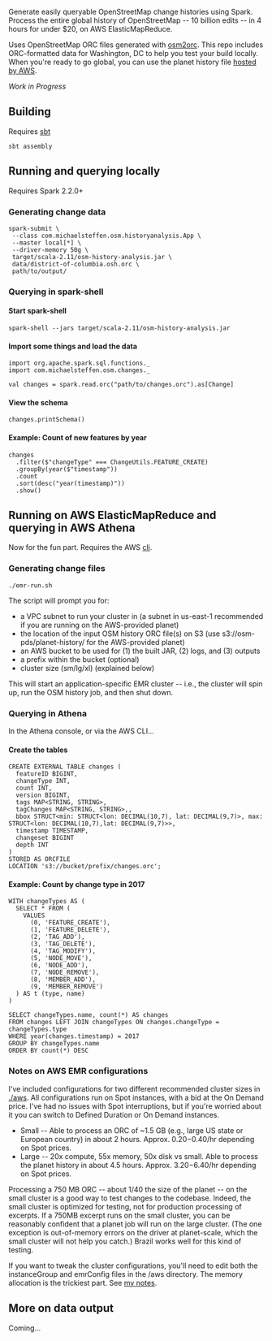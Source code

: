 Generate easily queryable OpenStreetMap change histories using Spark. Process the entire global history of OpenStreetMap -- 10 billion edits -- in 4 hours for under $20, on AWS ElasticMapReduce.

Uses OpenStreetMap ORC files generated with [osm2orc](https://github.com/mojodna/osm2orc). This repo includes ORC-formatted data for Washington, DC to help you test your build locally. When you're ready to go global, you can use the planet history file [hosted by AWS](https://aws.amazon.com/public-datasets/osm/). 

_Work in Progress_

## Building

Requires [sbt](https://www.scala-sbt.org/)

```
sbt assembly
```

## Running and querying locally 

Requires Spark 2.2.0+

### Generating change data
```
spark-submit \
 --class com.michaelsteffen.osm.historyanalysis.App \
 --master local[*] \
 --driver-memory 50g \
 target/scala-2.11/osm-history-analysis.jar \
 data/district-of-columbia.osh.orc \
 path/to/output/
```

### Querying in spark-shell

#### Start spark-shell
```
spark-shell --jars target/scala-2.11/osm-history-analysis.jar
```

#### Import some things and load the data
```
import org.apache.spark.sql.functions._
import com.michaelsteffen.osm.changes._

val changes = spark.read.orc("path/to/changes.orc").as[Change]
```

#### View the schema
```
changes.printSchema()
```

#### Example: Count of new features by year
```
changes
  .filter($"changeType" === ChangeUtils.FEATURE_CREATE)
  .groupBy(year($"timestamp"))
  .count
  .sort(desc("year(timestamp)"))
  .show()
```

## Running on AWS ElasticMapReduce and querying in AWS Athena

Now for the fun part. Requires the AWS [cli](https://aws.amazon.com/cli/).

### Generating change files

```
./emr-run.sh
```

The script will prompt you for:
- a VPC subnet to run your cluster in (a subnet in us-east-1 recommended if you are running on the AWS-provided planet)
- the location of the input OSM history ORC file(s) on S3 (use s3://osm-pds/planet-history/ for the AWS-provided planet)
- an AWS bucket to be used for (1) the built JAR, (2) logs, and (3) outputs
- a prefix within the bucket (optional)
- cluster size (sm/lg/xl) (explained below)

This will start an application-specific EMR cluster -- i.e., the cluster will spin up, run the OSM history job, and then shut down. 

### Querying in Athena

In the Athena console, or via the AWS CLI...

#### Create the tables
```
CREATE EXTERNAL TABLE changes (
  featureID BIGINT,
  changeType INT,
  count INT,
  version BIGINT,
  tags MAP<STRING, STRING>,
  tagChanges MAP<STRING, STRING>,,
  bbox STRUCT<min: STRUCT<lon: DECIMAL(10,7), lat: DECIMAL(9,7)>, max: STRUCT<lon: DECIMAL(10,7),lat: DECIMAL(9,7)>>,
  timestamp TIMESTAMP, 
  changeset BIGINT
  depth INT
)
STORED AS ORCFILE
LOCATION 's3://bucket/prefix/changes.orc';
```

#### Example: Count by change type in 2017
```
WITH changeTypes AS (
  SELECT * FROM (
    VALUES
      (0, 'FEATURE_CREATE'),
      (1, 'FEATURE_DELETE'),
      (2, 'TAG_ADD'),
      (3, 'TAG_DELETE'),
      (4, 'TAG_MODIFY'),
      (5, 'NODE_MOVE'),
      (6, 'NODE_ADD'),
      (7, 'NODE_REMOVE'),
      (8, 'MEMBER_ADD'),
      (9, 'MEMBER_REMOVE')
  ) AS t (type, name) 
)

SELECT changeTypes.name, count(*) AS changes
FROM changes LEFT JOIN changeTypes ON changes.changeType = changeTypes.type
WHERE year(changes.timestamp) = 2017
GROUP BY changeTypes.name
ORDER BY count(*) DESC
```

### Notes on AWS EMR configurations

I've included configurations for two different recommended cluster sizes in [./aws](/aws). All configurations run on Spot instances, with a bid at the On Demand price. I've had no issues with Spot interruptions, but if you're worried about it you can switch to Defined Duration or On Demand instances.

- Small -- Able to process an ORC of ~1.5 GB (e.g., large US state or European country) in about 2 hours. Approx. $0.20-$0.40/hr depending on Spot prices.
- Large -- 20x compute, 55x memory, 50x disk vs small. Able to process the planet history in about 4.5 hours. Approx. $3.20-$6.40/hr depending on Spot prices.

Processing a 750 MB ORC -- about 1/40 the size of the planet -- on the small cluster is a good way to test changes to the codebase. Indeed, the small cluster is optimized for testing, not for production processing of excerpts. If a 750MB excerpt runs on the small cluster, you can be reasonably confident that a planet job will run on the large cluster. (The one exception is out-of-memory errors on the driver at planet-scale, which the small cluster will not help you catch.) Brazil works well for this kind of testing.

If you want to tweak the cluster configurations, you'll need to edit both the instanceGroup and emrConfig files in the /aws directory. The memory allocation is the trickiest part. See [my notes](aws/README.md). 

## More on data output 

Coming...
